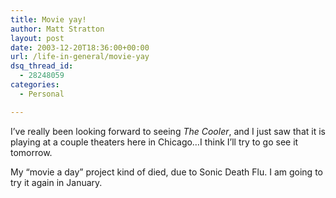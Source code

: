 ```yaml
---
title: Movie yay!
author: Matt Stratton
layout: post
date: 2003-12-20T18:36:00+00:00
url: /life-in-general/movie-yay
dsq_thread_id:
  - 28248059
categories:
  - Personal

---
```

I&#8217;ve really been looking forward to seeing _The Cooler_, and I just saw that it is playing at a couple theaters here in Chicago&#8230;I think I&#8217;ll try to go see it tomorrow.

My &#8220;movie a day&#8221; project kind of died, due to Sonic Death Flu. I am going to try it again in January.